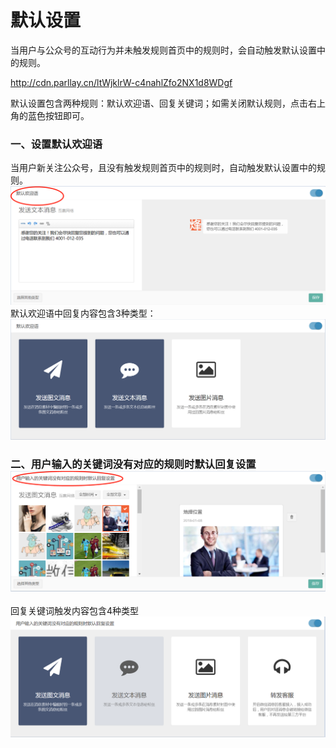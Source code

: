 # 默认设置

当用户与公众号的互动行为并未触发规则首页中的规则时，会自动触发默认设置中的规则。

http://cdn.parllay.cn/ltWjklrW-c4nahlZfo2NX1d8WDgf

默认设置包含两种规则：默认欢迎语、回复关键词；如需关闭默认规则，点击右上角的蓝色按钮即可。

### 一、设置默认欢迎语

当用户新关注公众号，且没有触发规则首页中的规则时，自动触发默认设置中的规则。![](/assets/1516351879%281%29.png)默认欢迎语中回复内容包含3种类型：![](/assets/1516352106%281%29.png)

### 二、用户输入的关键词没有对应的规则时默认回复设置![](/assets/1516352255%281%29.png)

回复关键词触发内容包含4种类型![](/assets/1516352340%281%29.png)

